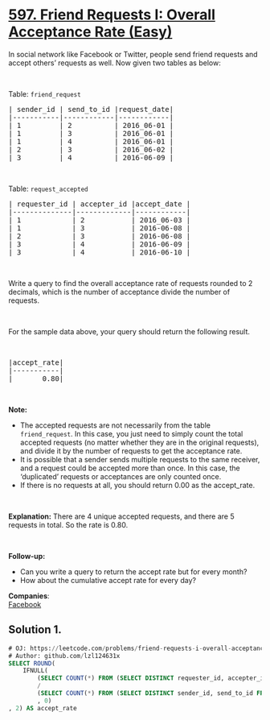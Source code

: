 # [597. Friend Requests I: Overall Acceptance Rate (Easy)](https://leetcode.com/problems/friend-requests-i-overall-acceptance-rate/)

In social network like Facebook or Twitter, people send friend requests and accept others’ requests as well. Now given two tables as below:
<p>&nbsp;</p>
Table: <code>friend_request</code>

<pre>| sender_id | send_to_id |request_date|
|-----------|------------|------------|
| 1         | 2          | 2016_06-01 |
| 1         | 3          | 2016_06-01 |
| 1         | 4          | 2016_06-01 |
| 2         | 3          | 2016_06-02 |
| 3         | 4          | 2016-06-09 |
</pre>

<p>&nbsp;</p>
Table: <code>request_accepted</code>

<pre>| requester_id | accepter_id |accept_date |
|--------------|-------------|------------|
| 1            | 2           | 2016_06-03 |
| 1            | 3           | 2016-06-08 |
| 2            | 3           | 2016-06-08 |
| 3            | 4           | 2016-06-09 |
| 3            | 4           | 2016-06-10 |
</pre>

<p>&nbsp;</p>
Write a query to find the overall acceptance rate of requests rounded to 2 decimals, which is the number of acceptance divide the number of requests.

<p>&nbsp;</p>
For the sample data above, your query should return the following result.

<p>&nbsp;</p>

<pre>|accept_rate|
|-----------|
|       0.80|
</pre>

<p>&nbsp;</p>
<b>Note:</b>

<ul>
	<li>The accepted requests are not necessarily from the table <code>friend_request</code>. In this case, you just need to simply count the total accepted requests (no matter whether they are in the original requests), and divide it by the number of requests to get the acceptance rate.</li>
	<li>It is possible that a sender sends multiple requests to the same receiver, and a request could be accepted more than once. In this case, the ‘duplicated’ requests or acceptances are only counted once.</li>
	<li>If there is no requests at all, you should return 0.00 as the accept_rate.</li>
</ul>

<p>&nbsp;</p>
<b>Explanation:</b> There are 4 unique accepted requests, and there are 5 requests in total. So the rate is 0.80.

<p>&nbsp;</p>
<b>Follow-up:</b>

<ul>
	<li>Can you write a query to return the accept rate but for every month?</li>
	<li>How about the cumulative accept rate for every day?</li>
</ul>


**Companies**:  
[Facebook](https://leetcode.com/company/facebook)

## Solution 1.

```sql
# OJ: https://leetcode.com/problems/friend-requests-i-overall-acceptance-rate/
# Author: github.com/lzl124631x
SELECT ROUND(
    IFNULL(
        (SELECT COUNT(*) FROM (SELECT DISTINCT requester_id, accepter_id FROM request_accepted) AS a)
        /
        (SELECT COUNT(*) FROM (SELECT DISTINCT sender_id, send_to_id FROM friend_request) AS b)
        , 0)
, 2) AS accept_rate
```
